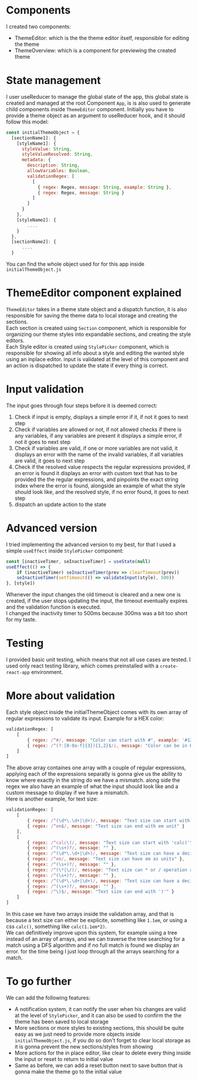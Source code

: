 # Components
I created two components:
- ThemeEditor: which is the the theme editor itself, responsible for editing the theme
- ThemeOverview: which is a component for previewing the created theme

# State management
I user useReducer to manage the global state of the app, this global state is created and managed at the root Component `App`, is is also used to generate child components inside `ThemeEditor` component.
Initially you have to provide a theme object as an argument to useReducer hook, and it should follow this model:
```javascript
const initialThemeObject = {
  [sectionName1]: {
    [styleName1]: {
      styleValue: String,
      styleValueResolved: String,
      metadata: {
        description: String,
        allowVariables: Boolean,
        validationRegex: [
          [
            { regex: Regex, message: String, example: String },
            { regex: Regex, message: String }
          ]
        ]
      }
    },
    [styleName2]: {
        ....
    }
  },
  [sectionName2]: {
      ....
  }
```
You can find the whole object used for for this app inside `initialThemeObject.js`

# ThemeEditor component explained
`ThemeEditor` takes in a theme state object and a dispatch function, it is also responsible for saving the theme data to local storage and creating the sections.  
Each section is created using `Section` component, which is responsible for organizing our theme styles into expandable sections, and creating the style editors.  
Each Style editor is created using `StylePicker` component, which is responsible for showing all info about a style and editing the wanted style using an inplace editor. input is validated at the level of this component and an action is dispatched to update the state if every thing is correct.

# Input validation
The input goes through four steps before it is deemed correct:
1. Check if input is empty, displays a simple error if it, if not it goes to next step
2. Check if variables are allowed or not, if not allowed checks if there is any variables, if any variables are present it displays a simple error, if not it goes to next step
3. Check if variables are valid, if one or more variables are not valid, it displays an error with the name of the invalid variables, if all variables are valid, it goes to next step
4. Check if the resolved value respects the regular expressions provided, if an error is found it displays an error with custom text that has to be provided the the regular expressions, and pinpoints the exact string index  where the error is found, alongside an example of what the style should look like, and the resolved style, if no error found, it goes to next step
5. dispatch an update action to the state

# Advanced version
I tried implementing the advanced version to my best, for that I used a simple `useEffect` inside `StylePicker` component:
```javascript
const [inactiveTimer, seInactiveTimer] = useState(null)
useEffect(() => {
    if (inactiveTimer) seInactiveTimer(prev => clearTimeout(prev))
    seInactiveTimer(setTimeout(() => validateInput(style), 500))
}, [style])
```
Whenever the input changes the old timeout is cleared and a new one is created, if the user stops updating the input, the timeout eventually expires and the validation function is executed.  
I changed the inactivity timer to 500ms because 300ms was a bit too short for my taste.

# Testing
I provided basic unit testing, which means that not all use cases are tested. I used only react testing library, which comes preinstalled with a `create-react-app` environment.

# More about validation
Each style object inside the initialThemeObject comes with its own array of regular expressions to validate its input. Example for a HEX color:  
```javascript
validationRegex: [
    [
        { regex: /^#/, message: "Color can start with #", example: '#123aef' },
        { regex: /^(?:[0-9a-f]{3}){1,2}$/i, message: "Color can be in HEX" }
    ]
]
```
The above array containes one array with a couple of regular expressions, applying each of the expressions separatly is gonna give us the ability to know where exactly in the string do we have a mismatch. along side the regex we also have an example of what the input should look like and a custom message to display if we have a mismatch.  
Here is another example, for text size:
```javascript
validationRegex: [
    [
        { regex: /^(\d*\.\d+|\d+)/, message: "Text size can start with a decimal number", example: '1.1em' },
        { regex: /^em$/, message: "Text size can end with em unit" }
    ],
    [
        { regex: /^calc\(/, message: "Text size can start with 'calc('", example: 'calc(1.1em*2)' },
        { regex: /^(\s+)?/, message: "" },
        { regex: /^(\d*\.\d+|\d+)/, message: "Text size can have a decimal number after calc(" },
        { regex: /^em/, message: "Text size can have em as units" },
        { regex: /^(\s+)?/, message: "" },
        { regex: /^(\*|\/)/, message: "Text size can * or / operation after the size unit" },
        { regex: /^(\s+)?/, message: "" },
        { regex: /^(\d*\.\d+|\d+)/, message: "Text size can have a decimal number after * or / operation" },
        { regex: /^(\s+)?/, message: "" },
        { regex: /^\)$/, message: "Text size can end with ')'" }
    ]
]
```
In this case we have two arrays inside the validation array, and that is because a text size can either be explicite, something like `1.1em`, or using a css `calc()`, something like `calc(1.1em*2)`.  
We can definitively improve upon this system, for example using a tree instead of an array of arrays, and we can traverse the tree searching for a match using a DFS algorithm and if no full match is found we display an error. for the time being I just loop through all the arrays searching for a match.
# To go further
We can add the following features:
- A notification system, it can notify the user when his changes are valid at the level of `StylePicker`, and it can also be used to confirm the the theme has been saved to local storage
- More sections or more styles to existing sections, this should be quite easy as we just need to provide more objects inside `initialThemeObject.js`, if you do so don't forget to clear local storage as it is gonna prevent the new sections/styles from showing
- More actions for the in place editor, like clear to delete every thing inside the input or reset to return to initial value
- Same as before, we can add a reset button next to save button that is gonna make the theme go to the initial value